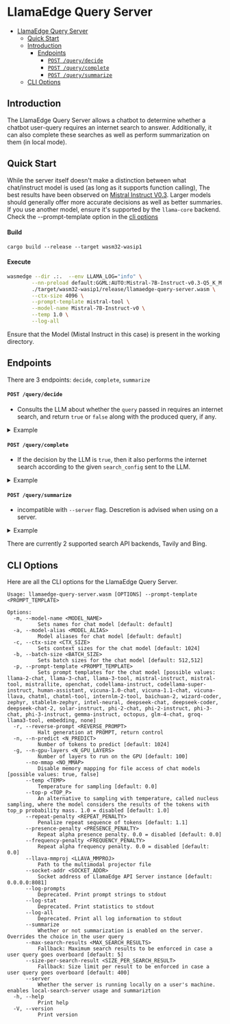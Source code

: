 # LlamaEdge Query Server
<!-- @import "[TOC]" {cmd="toc" depthFrom=1 depthTo=6 orderedList=false} -->
<!-- code_chunk_output -->

- [LlamaEdge Query Server](#llamaedge-query-api-server)
  - [Quick Start](#quick-start)
  - [Introduction](#introduction)
    - [Endpoints](#endpoints)
      - [`POST /query/decide`](#post-querydecide)
      - [`POST /query/complete`](#post-querycomplete)
      - [`POST /query/summarize`](#post-querysummarize)
  - [CLI Options](#cli-options)
<!-- /code_chunk_output -->

## Introduction

The LlamaEdge Query Server allows a chatbot to determine whether a chatbot user-query requires an internet search to answer. Additionally, it can also complete these searches as well as perform summarization on them (in local mode).

## Quick Start

While the server itself doesn't make a distinction between what chat/instruct model is used (as long as it supports function calling), The best results have been observed on [Mistral Instruct V0.3](https://huggingface.co/second-state/Mistral-7B-Instruct-v0.3-GGUF). Larger models should generally offer more accurate decisions as well as better summaries. If you use another model, ensure it's supported by the `llama-core` backend. Check the --prompt-template option in the [cli options](#cli-options)

#### Build
```
cargo build --release --target wasm32-wasip1
```

#### Execute

```bash
wasmedge --dir .:.  --env LLAMA_LOG="info" \
		--nn-preload default:GGML:AUTO:Mistral-7B-Instruct-v0.3-Q5_K_M.gguf \
		./target/wasm32-wasip1/release/llamaedge-query-server.wasm \
		--ctx-size 4096 \
		--prompt-template mistral-tool \
		--model-name Mistral-7B-Instruct-v0 \
		--temp 1.0 \
		--log-all
```

Ensure that the Model (Mistal Instruct in this case) is present in the working directory.

## Endpoints

There are 3 endpoints: `decide`, `complete`, `summarize`

#### `POST /query/decide`

- Consults the LLM about whether the `query` passed in requires an internet search, and return `true` or `false` along with the produced query, if any.

<details> <summary> Example </summary>

Input
```bash
curl -k "http://0.0.0.0:8080/query/decide" -d '{"query": "Whats the capital of france"}'
```

Output:
```json
{
  "decision": true,
  "query": "What is the capital of France"
}
```

</details>

#### `POST /query/complete`

- If the decision by the LLM is `true`, then it also performs the internet search according to the given `search_config` sent to the LLM.

<details> <summary> Example </summary>

Input
```bash
curl -k "http://0.0.0.0:8080/query/complete" -d '{"search_config":{"api_key":"xxx"}, "backend":"tavily", "query": "Whats the capital of france"}'
```

Output:
```json
{
  "decision": true,
  "results": [
    {
      "site_name": "Paris Facts | Britannica",
      "text_content": "Paris is the capital of France, located in the north-central part of the country. It is a",
      "url": "https://www.britannica.com/facts/Paris"
    },
    {
      "site_name": "Capital of France - Simple English Wikipedia, the free encyclopedia",
      "text_content": "Learn about the history and current status of the capital of France, which is Paris. Find",
      "url": "https://simple.wikipedia.org/wiki/Capital_of_France"
    },
    {
      "site_name": "Paris - Simple English Wikipedia, the free encyclopedia",
      "text_content": "Events[change | change source]\nRelated pages[change | change source]\nReferences[change | ",
      "url": "https://simple.wikipedia.org/wiki/Paris"
    },
    {
      "site_name": "What is the Capital of France? - WorldAtlas",
      "text_content": "Geography and Climate\nLocated in the north of Central France, the city is relatively flat",
      "url": "https://www.worldatlas.com/articles/what-is-the-capital-of-france.html"
    },
    {
      "site_name": "France | History, Maps, Flag, Population, Cities, Capital, & Facts ...",
      "text_content": "Even though its imperialist stage was driven by the impulse to civilize that world accord",
      "url": "https://www.britannica.com/place/France"
    }
  ]
}
```

</details>

#### `POST /query/summarize`
- incompatible with `--server` flag. Descretion is advised when using on a server.

<details> <summary> Example </summary>

Input:
```bash
curl -k "http://0.0.0.0:8080/query/complete" -d '{"search_config":{"api_key":"xxx"}, "backend":"tavily", "query": "Whats the capital of france"}'
```

Output:
```json
{
  "decision": true,
  "results": "1. Paris is the capital of France, located in the north-central part of the country. 2. It has a rich history and is known for its geography and climate. 3. The city's imperialist stage was driven by the impulse to civilize other parts of the world. 4. The historical district along the Seine in the city center has been classified as a UNESCO World Heritage Site.\</s>"
}
```

</details>

There are currently 2 supported search API backends, Tavily and Bing.

## CLI Options

Here are all the CLI options for the LlamaEdge Query Server.

```
Usage: llamaedge-query-server.wasm [OPTIONS] --prompt-template <PROMPT_TEMPLATE>

Options:
  -m, --model-name <MODEL_NAME>
          Sets names for chat model [default: default]
  -a, --model-alias <MODEL_ALIAS>
          Model aliases for chat model [default: default]
  -c, --ctx-size <CTX_SIZE>
          Sets context sizes for the chat model [default: 1024]
  -b, --batch-size <BATCH_SIZE>
          Sets batch sizes for the chat model [default: 512,512]
  -p, --prompt-template <PROMPT_TEMPLATE>
          Sets prompt templates for the chat model [possible values: llama-2-chat, llama-3-chat, llama-3-tool, mistral-instruct, mistral-tool, mistrallite, openchat, codellama-instruct, codellama-super-instruct, human-assistant, vicuna-1.0-chat, vicuna-1.1-chat, vicuna-llava, chatml, chatml-tool, internlm-2-tool, baichuan-2, wizard-coder, zephyr, stablelm-zephyr, intel-neural, deepseek-chat, deepseek-coder, deepseek-chat-2, solar-instruct, phi-2-chat, phi-2-instruct, phi-3-chat, phi-3-instruct, gemma-instruct, octopus, glm-4-chat, groq-llama3-tool, embedding, none]
  -r, --reverse-prompt <REVERSE_PROMPT>
          Halt generation at PROMPT, return control
  -n, --n-predict <N_PREDICT>
          Number of tokens to predict [default: 1024]
  -g, --n-gpu-layers <N_GPU_LAYERS>
          Number of layers to run on the GPU [default: 100]
      --no-mmap <NO_MMAP>
          Disable memory mapping for file access of chat models [possible values: true, false]
      --temp <TEMP>
          Temperature for sampling [default: 0.0]
      --top-p <TOP_P>
          An alternative to sampling with temperature, called nucleus sampling, where the model considers the results of the tokens with top_p probability mass. 1.0 = disabled [default: 1.0]
      --repeat-penalty <REPEAT_PENALTY>
          Penalize repeat sequence of tokens [default: 1.1]
      --presence-penalty <PRESENCE_PENALTY>
          Repeat alpha presence penalty. 0.0 = disabled [default: 0.0]
      --frequency-penalty <FREQUENCY_PENALTY>
          Repeat alpha frequency penalty. 0.0 = disabled [default: 0.0]
      --llava-mmproj <LLAVA_MMPROJ>
          Path to the multimodal projector file
      --socket-addr <SOCKET_ADDR>
          Socket address of LlamaEdge API Server instance [default: 0.0.0.0:8081]
      --log-prompts
          Deprecated. Print prompt strings to stdout
      --log-stat
          Deprecated. Print statistics to stdout
      --log-all
          Deprecated. Print all log information to stdout
      --summarize
          Whether or not summarization is enabled on the server. Overrides the choice in the user query
      --max-search-results <MAX_SEARCH_RESULTS>
          Fallback: Maximum search results to be enforced in case a user query goes overboard [default: 5]
      --size-per-search-result <SIZE_PER_SEARCH_RESULT>
          Fallback: Size limit per result to be enforced in case a user query goes overboard [default: 400]
      --server
          Whether the server is running locally on a user's machine. enables local-search-server usage and summariztion
  -h, --help
          Print help
  -V, --version
          Print version
```
